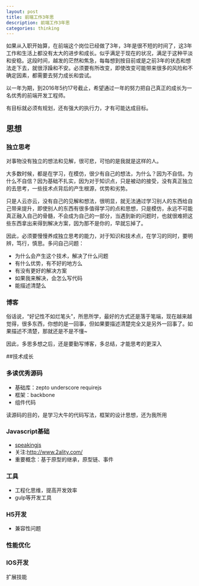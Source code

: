 ```yaml
---
layout: post
title: 前端工作3年思 
description: 前端工作3年思
categories: thinking
---
```


如果从入职开始算，在前端这个岗位已经做了3年，3年是很不短的时间了，这3年工作和生活上都没有太大的进步和成长。似乎满足于现在的状况，满足于这种平淡和安稳。这段时间，越发的茫然和焦急，每每想到按目前或是之前3年的状态和想法走下去，就很浮躁和不安。必须要有所改变，即使改变可能带来很多的风险和不确定因素，都需要去努力成长和尝试。

以一年为期，到2016年5约17号截止，希望通过一年的努力把自己真正的成长为一名优秀的前端开发工程师。

有目标就必须有规划，还有强大的执行力，才有可能达成目标。

## 思想

### 独立思考

对事物没有独立的想法和见解，很可悲，可怕的是我就是这样的人。

大多数时候，都是在学习，在模仿，很少有自己的想法，为什么？因为不自信。为什么不自信？因为基础不扎实，因为对于知识点，只是被动的接受，没有真正独立的去思考，一些技术点背后的产生根源，优势和劣势。

只是人云亦云，没有自己的见解和想法，很明显，就无法通过学习别人的东西给自己带来提升，即使别人的东西有很多值得学习的点和思想，只是模仿，永远不可能真正融入自己的骨髓，不会成为自己的一部分，当遇到新的问题时，也就很难把这些东西拿出来得到解决方案，因为那不是你的，早就忘掉了。

因此，必须要慢慢养成独立思考的能力，对于知识和技术点，在学习的同时，要明辨，笃行，慎思。多问自己问题：
* 为什么会产生这个技术，解决了什么问题
* 有什么优势，有不好的地方么
* 有没有更好的解决方案
* 如果我来解决，会怎么写代码
* 能描述清楚么

### 博客
俗话说，“好记性不如烂笔头”，所思所学，最好的方式还是落于笔端，现在越来越觉得，很多东西，你想的是一回事，但如果要描述清楚完全又是另外一回事了。如果描述不清楚，那就还是不是不懂~

因此，多思多想之后，还是要勤写博客，多总结，才能思考的更深入


##技术成长

### 多读优秀源码
* 基础库：zepto underscore requirejs
* 框架：backbone
* 组件代码

读源码的目的，是学习大牛的代码写法，框架的设计思想，还为我所用

### Javascript基础
* [speakingjs](http://speakingjs.com/es5/index.html)
* 关注:http://www.2ality.com/
* 重要概念：基于原型的继承，原型链、事件

### 工具
* 工程化思维，提高开发效率
* gulp等开发工具

### H5开发
* 兼容性问题

### 性能优化




### IOS开发
扩展技能

